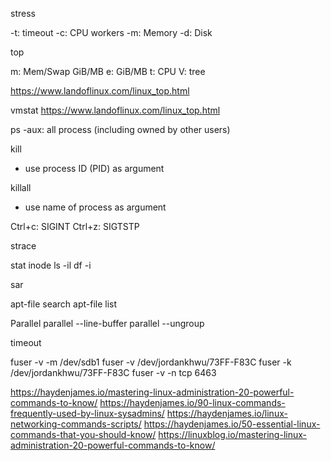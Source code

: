 stress

-t: timeout
-c: CPU workers
-m: Memory
-d: Disk

top

m: Mem/Swap GiB/MB
e: GiB/MB
t: CPU
V: tree

https://www.landoflinux.com/linux_top.html

vmstat
https://www.landoflinux.com/linux_top.html

ps
-aux: all process (including owned by other users)

kill
- use process ID (PID) as argument

killall
- use name of process as argument

Ctrl+c: SIGINT
Ctrl+z: SIGTSTP

strace

stat
inode
ls -il
df -i

sar

apt-file search
apt-file list

Parallel
parallel --line-buffer
parallel --ungroup

timeout

fuser -v -m /dev/sdb1
fuser -v /dev/jordankhwu/73FF-F83C
fuser -k /dev/jordankhwu/73FF-F83C
fuser -v -n tcp 6463

https://haydenjames.io/mastering-linux-administration-20-powerful-commands-to-know/
https://haydenjames.io/90-linux-commands-frequently-used-by-linux-sysadmins/
https://haydenjames.io/linux-networking-commands-scripts/
https://haydenjames.io/50-essential-linux-commands-that-you-should-know/
https://linuxblog.io/mastering-linux-administration-20-powerful-commands-to-know/
